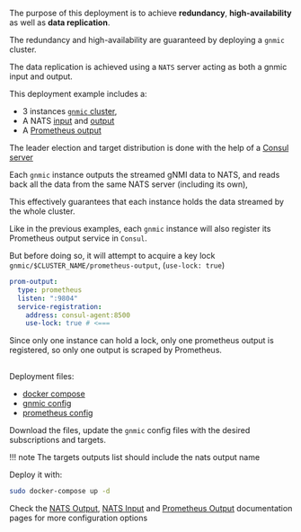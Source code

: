 The purpose of this deployment is to achieve __redundancy__, __high-availability__ as well as __data replication__.

The redundancy and high-availability are guaranteed by deploying a `gnmic` cluster.

The data replication is achieved using a `NATS` server acting as both a gnmic input and output.

This deployment example includes a:

- 3 instances [`gnmic` cluster](../../../user_guide/HA.md), 
- A NATS [input](../../../user_guide/inputs/nats_input.md) and [output](../../../user_guide/outputs/nats_output.md) 
- A [Prometheus output](../../../user_guide/outputs/prometheus_output.md)

The leader election and target distribution is done with the help of a [Consul server](https://www.consul.io/docs/introhttps://www.consul.io/docs/intro)

Each `gnmic` instance outputs the streamed gNMI data to NATS, and reads back all the data from the same NATS server (including its own),

This effectively guarantees that each instance holds the data streamed by the whole cluster.

Like in the previous examples, each `gnmic` instance will also register its Prometheus output service in `Consul`.

But before doing so, it will attempt to acquire a key lock `gnmic/$CLUSTER_NAME/prometheus-output`,  (`use-lock: true`)

```yaml
prom-output:
  type: prometheus
  listen: ":9804"
  service-registration:
    address: consul-agent:8500
    use-lock: true # <===

```
Since only one instance can hold a lock, only one prometheus output is registered, so only one output is scraped by Prometheus.


<div class="mxgraph" style="max-width:100%;border:1px solid transparent;margin:0 auto; display:block;" data-mxgraph="{&quot;page&quot;:0,&quot;zoom&quot;:1.4,&quot;highlight&quot;:&quot;#0000ff&quot;,&quot;nav&quot;:true,&quot;check-visible-state&quot;:true,&quot;resize&quot;:true,&quot;url&quot;:&quot;https://raw.githubusercontent.com/karimra/gnmic/diagrams/diagrams/cluster_clab_prom_nats.drawio&quot;}"></div>

<script type="text/javascript" src="https://cdn.jsdelivr.net/gh/hellt/drawio-js@main/embed2.js?&fetch=https%3A%2F%2Fraw.githubusercontent.com%2Fkarimra%2Fgnmic%2Fdiagrams%2Fcluster_clab_prom_nats.drawio" async></script>
Deployment files:

- [docker compose](https://github.com/karimra/gnmic/blob/master/examples/deployments/docker-compose/2.clusters/3.nats-input-prometheus-output/docker-compose.yaml)
- [gnmic config](https://github.com/karimra/gnmic/blob/master/examples/deployments/docker-compose/2.clusters/3.nats-input-prometheus-output/gnmic.yaml)
- [prometheus config](https://github.com/karimra/gnmic/blob/master/examples/deployments/docker-compose/2.clusters/3.nats-input-prometheus-output/prometheus/prometheus.yaml)

Download the files, update the `gnmic` config files with the desired subscriptions and targets.

!!! note
    The targets outputs list should include the nats output name

Deploy it with:

```bash
sudo docker-compose up -d
```

Check the  [NATS Output](../../../user_guide/outputs/nats_output.md), [NATS Input](../../../user_guide/inputs/nats_input.md) and  [Prometheus Output](../../../user_guide/outputs/influxdb_output.md) documentation pages for more configuration options